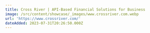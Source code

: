 ```yaml
---
title: Cross River | API-Based Financial Solutions for Business
image: /src/content/showcase/_images/www.crossriver.com.webp
url: 'https://www.crossriver.com/'
dateAdded: 2023-07-31T20:26:50.000Z
---
```


